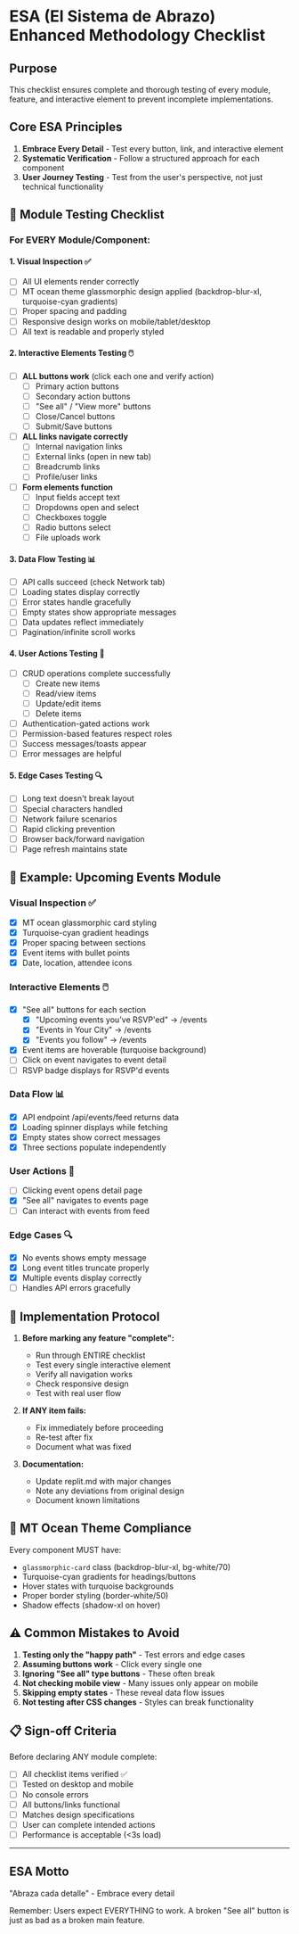 # ESA (El Sistema de Abrazo) Enhanced Methodology Checklist

## Purpose
This checklist ensures complete and thorough testing of every module, feature, and interactive element to prevent incomplete implementations.

## Core ESA Principles
1. **Embrace Every Detail** - Test every button, link, and interactive element
2. **Systematic Verification** - Follow a structured approach for each component
3. **User Journey Testing** - Test from the user's perspective, not just technical functionality

## 🎯 Module Testing Checklist

### For EVERY Module/Component:

#### 1. Visual Inspection ✅
- [ ] All UI elements render correctly
- [ ] MT ocean theme glassmorphic design applied (backdrop-blur-xl, turquoise-cyan gradients)
- [ ] Proper spacing and padding
- [ ] Responsive design works on mobile/tablet/desktop
- [ ] All text is readable and properly styled

#### 2. Interactive Elements Testing 🖱️
- [ ] **ALL buttons work** (click each one and verify action)
  - [ ] Primary action buttons
  - [ ] Secondary action buttons
  - [ ] "See all" / "View more" buttons
  - [ ] Close/Cancel buttons
  - [ ] Submit/Save buttons
- [ ] **ALL links navigate correctly**
  - [ ] Internal navigation links
  - [ ] External links (open in new tab)
  - [ ] Breadcrumb links
  - [ ] Profile/user links
- [ ] **Form elements function**
  - [ ] Input fields accept text
  - [ ] Dropdowns open and select
  - [ ] Checkboxes toggle
  - [ ] Radio buttons select
  - [ ] File uploads work

#### 3. Data Flow Testing 📊
- [ ] API calls succeed (check Network tab)
- [ ] Loading states display correctly
- [ ] Error states handle gracefully
- [ ] Empty states show appropriate messages
- [ ] Data updates reflect immediately
- [ ] Pagination/infinite scroll works

#### 4. User Actions Testing 👤
- [ ] CRUD operations complete successfully
  - [ ] Create new items
  - [ ] Read/view items
  - [ ] Update/edit items
  - [ ] Delete items
- [ ] Authentication-gated actions work
- [ ] Permission-based features respect roles
- [ ] Success messages/toasts appear
- [ ] Error messages are helpful

#### 5. Edge Cases Testing 🔍
- [ ] Long text doesn't break layout
- [ ] Special characters handled
- [ ] Network failure scenarios
- [ ] Rapid clicking prevention
- [ ] Browser back/forward navigation
- [ ] Page refresh maintains state

## 📝 Example: Upcoming Events Module

### Visual Inspection ✅
- [x] MT ocean glassmorphic card styling
- [x] Turquoise-cyan gradient headings
- [x] Proper spacing between sections
- [x] Event items with bullet points
- [x] Date, location, attendee icons

### Interactive Elements 🖱️
- [x] "See all" buttons for each section
  - [x] "Upcoming events you've RSVP'ed" → /events
  - [x] "Events in Your City" → /events
  - [x] "Events you follow" → /events
- [x] Event items are hoverable (turquoise background)
- [ ] Click on event navigates to event detail
- [ ] RSVP badge displays for RSVP'd events

### Data Flow 📊
- [x] API endpoint /api/events/feed returns data
- [x] Loading spinner displays while fetching
- [x] Empty states show correct messages
- [x] Three sections populate independently

### User Actions 👤
- [ ] Clicking event opens detail page
- [x] "See all" navigates to events page
- [ ] Can interact with events from feed

### Edge Cases 🔍
- [x] No events shows empty message
- [x] Long event titles truncate properly
- [x] Multiple events display correctly
- [ ] Handles API errors gracefully

## 🚀 Implementation Protocol

1. **Before marking any feature "complete":**
   - Run through ENTIRE checklist
   - Test every single interactive element
   - Verify all navigation works
   - Check responsive design
   - Test with real user flow

2. **If ANY item fails:**
   - Fix immediately before proceeding
   - Re-test after fix
   - Document what was fixed

3. **Documentation:**
   - Update replit.md with major changes
   - Note any deviations from original design
   - Document known limitations

## 🎨 MT Ocean Theme Compliance

Every component MUST have:
- `glassmorphic-card` class (backdrop-blur-xl, bg-white/70)
- Turquoise-cyan gradients for headings/buttons
- Hover states with turquoise backgrounds
- Proper border styling (border-white/50)
- Shadow effects (shadow-xl on hover)

## ⚠️ Common Mistakes to Avoid

1. **Testing only the "happy path"** - Test errors and edge cases
2. **Assuming buttons work** - Click every single one
3. **Ignoring "See all" type buttons** - These often break
4. **Not checking mobile view** - Many issues only appear on mobile
5. **Skipping empty states** - These reveal data flow issues
6. **Not testing after CSS changes** - Styles can break functionality

## 📋 Sign-off Criteria

Before declaring ANY module complete:
- [ ] All checklist items verified ✅
- [ ] Tested on desktop and mobile
- [ ] No console errors
- [ ] All buttons/links functional
- [ ] Matches design specifications
- [ ] User can complete intended actions
- [ ] Performance is acceptable (<3s load)

---

## ESA Motto
"Abraza cada detalle" - Embrace every detail

Remember: Users expect EVERYTHING to work. A broken "See all" button is just as bad as a broken main feature.